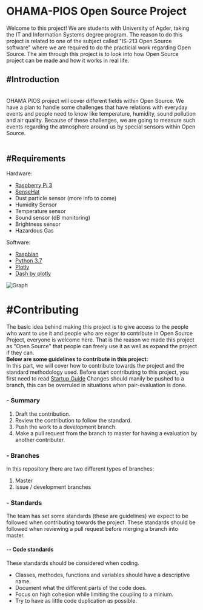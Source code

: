 # OHAMA-PIOS Open Source Project
Welcome to this project!
We are students with University of Agder, taking the IT and Information Systems degree program. The reason to do this project is related to one of the subject called "IS-213 Open Source software" where we are required to do the practicial work regarding Open Source. The aim through this project is to look into how Open Source project can be made and how it works in real life.

<h2>#Introduction</h2><br>
OHAMA PIOS project will cover different fields within Open Source. We have a plan to handle some challenges that have relations with everyday events and people need to know like temperature, humidity, sound pollution and air quality. Because of these challenges, we are going to measure such events regarding the atmosphere around us by special sensors within Open Source.<br><br>

<h2>#Requirements</h2>

Hardware:
  * <a href="https://www.raspberrypi.org/products/raspberry-pi-3-model-b/">Raspberry Pi 3</a>
  * <a href="https://www.raspberrypi.org/products/sense-hat/">SenseHat </a>
  * Dust particle sensor (more info to come)
  * Humidity Sensor
  * Temperature sensor
  * Sound sensor (dB monitoring)
  * Brightness sensor
  * Hazardous Gas 

Software: 
  * <a href="https://www.raspberrypi.org/downloads/raspbian/">Raspbian</a>
  * <a href="https://www.python.org/downloads/release/python-372/">Python 3.7</a>
  * <a href="https://github.com/plotly">Plotly</a>
  * <a href="https://plot.ly/products/dash/">Dash by plotly</a> 
  
![Graph](../master/image/Graph-v-1.01.PNG)

<h1>#Contributing</h1>
The basic idea behind making this project is to give access to the people who want to use it and people who are eager to contribute in Open Source Project, everyone is welcome here. That is the reason we made this project as "Open Source" that people can freely use it as well as expand the project if they can.<br>
<b>Below are some guidelines to contribute in this project:</b><br>
In this part, we will cover how to contribute towards the project and the standard methodology used. Before start contributing to this project, you first need to read <a href="https://github.com/ThunderCow/OHAMA-PIOS/wiki/Startup-Guide">Startup Guide</a> Changes should manily be pushed to a branch, this can be overruled in situations when pair-evaluation is done. 

<h3>- Summary</h3>
<ol>
 <li>Draft the contribution.</li>
 <li>Review the contribution to follow the standard.</li>
 <li>Push the work to a development branch.</li>
 <li>Make a pull request from the branch to master for having a evaluation by another contributer.</li>
</ol> 

<h3>- Branches</h3>
In this repository there are two different types of branches:
<ol>
 <li>Master</li>
 <li>Issue / development branches</li>
</ol>

<h3>- Standards</h3>
The team has set some standards (these are guidelines) we expect to be followed when contributing towards the project. These standards should be followed when reviewing a pull request before merging a branch into master.

<h4> -- Code standards</h4>
  These standards should be considered when coding.<br>
  <ul>
  <li> Classes, methodes, functions and variables should have a descriptive name.</li>
  <li> Document what the different parts of the code does.</li>
  <li> Focus on high cohesion while limiting the coupling to a minium.</li>
  <li> Try to have as little code duplication as possible.</li>
  <ul>
